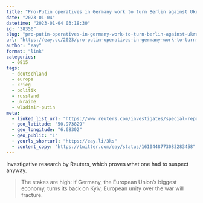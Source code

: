 ```yaml
---
title: "Pro-Putin operatives in Germany work to turn Berlin against Ukraine"
date: "2023-01-04"
datetime: "2023-01-04 03:18:30"
id: "38356"
slug: "pro-putin-operatives-in-germany-work-to-turn-berlin-against-ukraine"
url: "https://eay.cc/2023/pro-putin-operatives-in-germany-work-to-turn-berlin-against-ukraine/"
author: "eay"
format: "link"
categories:
  - 0815
tags:
  - deutschland
  - europa
  - krieg
  - politik
  - russland
  - ukraine
  - wladimir-putin
meta:
  - linked_list_url: "https://www.reuters.com/investigates/special-report/ukraine-crisis-germany-influencers"
  - geo_latitude: "50.973829"
  - geo_longitude: "6.68302"
  - geo_public: "1"
  - yourls_shorturl: "https://eay.li/3ks"
  - content_copy: "https://twitter.com/eay/status/1610448773083283458"
---
```


Investigative research by Reuters, which proves what one had to suspect anyway.

> The stakes are high: if Germany, the European Union’s biggest economy, turns its back on Kyiv, European unity over the war will fracture.
